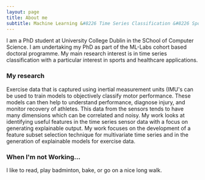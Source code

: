 ```yaml
---
layout: page
title: About me
subtitle: Machine Learning &#8226 Time Series Classification &#8226 Sports Analytics
---
```


I am a PhD student at University College Dublin in the SChool of Computer Science. I am undertaking my PhD as part of the ML-Labs cohort based doctoral programme. My main research interest is in time series classification with a particular interest in sports and healthcare applications. 

### My research
Exercise data that is captured using inertial measurement units (IMU's can be used to train models to objectively classify motor performance. These models can then help to understand performance, diagnose injury, and monitor recovery of athletes. This data from the sensors tends to have many dimensions which can be correlated and noisy. My work looks at identifying useful features in the time series sensor data with a focus on generating explainable output. My work focuses on the development of a feature subset selection technique for multivariate time series and in the generation of explainable models for exercise data.

### When I'm not Working...
I like to read, play badminton, bake, or go on a nice long walk. 


